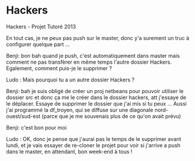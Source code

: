Hackers
=======

Hackers - Projet Tutoré 2013

En tout cas, je ne peux pas push sur le master, donc y'a surement un truc à configurer quelque part ...

Benji: bon bah quand je push, c'est automatiquement dans master mais comment ne pas transfèrer en même temps l'autre dossier Hackers. Egalement, comment puis-je le supprimer ?
        
Ludo : Mais pourquoi tu a un autre dossier Hackers  ?

Benji: bah je suis obligé de créer un proj netbeans pour pouvoir utiliser le dossier src et donc ça me le créer dans le dossier hackers, att j'essaye de le déplacer. Essaye de supprimer le dossier que j'ai mis si tu peux ... Aussi j'ai programmé la df_troyen, qui se diffuse sur une diagonale nord-ouest/sud-est (parce que je me souvenais plus de ce qu'on avait prévu)

Benji: c'est bon pour moi

Ludo : OK, donc je pense que j'aurai pas le temps de le supprimer avant lundi, et je vais essayer de re-cloner le projet pour voir si j'arrive a push dans le master, en attendant, bon week-end à tous !
